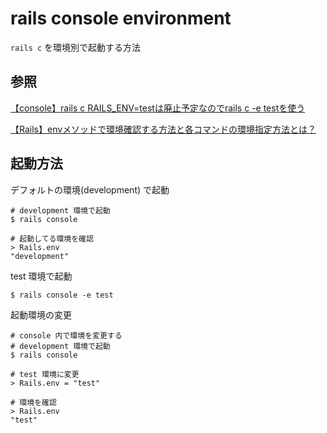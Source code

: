 # rails console environment

`rails c` を環境別で起動する方法

## 参照

[【console】rails c RAILS_ENV=testは廃止予定なのでrails c -e testを使う](https://qiita.com/sukebeeeeei/items/cf0ccb6f7e8b4e8a775b)

[【Rails】envメソッドで環境確認する方法と各コマンドの環境指定方法とは？](https://pikawaka.com/rails/env)

## 起動方法

デフォルトの環境(development) で起動

```Shell
# development 環境で起動
$ rails console

# 起動してる環境を確認
> Rails.env
"development"
```

test 環境で起動

```Shell
$ rails console -e test
```

起動環境の変更

```Shell
# console 内で環境を変更する
# development 環境で起動
$ rails console

# test 環境に変更
> Rails.env = "test"

# 環境を確認
> Rails.env
"test"
```
